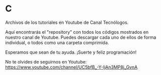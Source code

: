 # C
Archivos de los tutoriales en Youtube de Canal Tecnólogos.

Aquí encontrarás el "repository" con todos los códigos mostrados en nuestro canal de Youtube. 
Puedes descargar cada uno de ellos de forma individual, o todos como una carpeta comprimida.

Esperamos que sean de tu ayuda.
¡Suerte y feliz programación!

No te olvides de seguirnos en Youtube: https://www.youtube.com/channel/UC5bfB_-Y-IjAn3MP8j_GvnA
